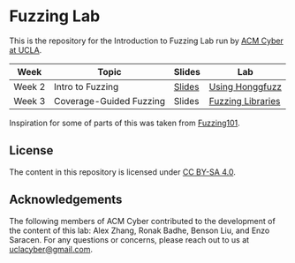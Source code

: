 # Fuzzing Lab
This is the repository for the Introduction to Fuzzing Lab run by [ACM Cyber at UCLA](https://www.acmcyber.com/).

| **Week** | **Topic** | **Slides** | **Lab** |
|----------|-----------|------------|---------|
| Week 2 | Intro to Fuzzing | [Slides](https://docs.google.com/presentation/d/1QS6PeITc5_jhTofA9yAa5zs9qMmfmyfHmtD1nX3y48A/edit?usp=sharing) | [Using Honggfuzz](02-intro-to-fuzzing.md) |
| Week 3 | Coverage-Guided Fuzzing | Slides | [Fuzzing Libraries](03-coverage-guided-fuzzing.md) |

Inspiration for some of parts of this was taken from [Fuzzing101](https://github.com/antonio-morales/Fuzzing101).

## License
The content in this repository is licensed under [CC BY-SA 4.0](https://creativecommons.org/licenses/by-sa/4.0/).

## Acknowledgements
The following members of ACM Cyber contributed to the development of the content of this lab:
Alex Zhang, Ronak Badhe, Benson Liu, and Enzo Saracen. For any questions or concerns, please reach out to us at [uclacyber@gmail.com](mailto:uclacyber@gmail.com).
